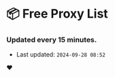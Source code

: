 # :package: Free Proxy List
### Updated every 15 minutes.

- Last updated: `2024-09-28 08:52`

:heart:
